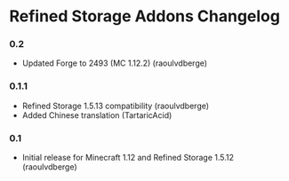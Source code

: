 # Refined Storage Addons Changelog

### 0.2
- Updated Forge to 2493 (MC 1.12.2) (raoulvdberge)

### 0.1.1
- Refined Storage 1.5.13 compatibility (raoulvdberge)
- Added Chinese translation (TartaricAcid)

### 0.1
- Initial release for Minecraft 1.12 and Refined Storage 1.5.12 (raoulvdberge)

